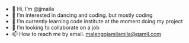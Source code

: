 - 👋 Hi, I’m @jjmaila
- 👀 I’m interested in dancing and coding. but mostly coding 
- 🌱 I’m currently learning code institute at the moment doing my project
- 💞️ I’m looking to collaborate on a job 
- 📫 How to reach me by email. malengojamilamila@gamil.com

<!---
jjmaila/jjmaila is a ✨ special ✨ repository because its `README.md` (this file) appears on your GitHub profile.
You can click the Preview link to take a look at your changes.
--->
